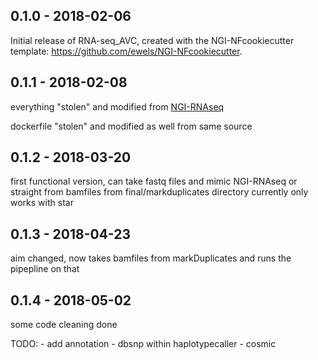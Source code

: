 
## 0.1.0 - 2018-02-06
Initial release of RNA-seq_AVC, created with the NGI-NFcookiecutter template: https://github.com/ewels/NGI-NFcookiecutter.
## 0.1.1 - 2018-02-08
everything "stolen" and modified from [NGI-RNAseq](https://github.com/SciLifeLab/NGI-RNAseq)

dockerfile "stolen" and modified as well from same source

## 0.1.2 - 2018-03-20

first functional version, can take fastq files and mimic NGI-RNAseq or straight from bamfiles from final/markduplicates directory 
currently only works with star


## 0.1.3 - 2018-04-23

aim changed, now takes bamfiles from markDuplicates and runs the pipepline on that

## 0.1.4 - 2018-05-02

some code cleaning done


TODO:
	- add annotation
		- dbsnp within haplotypecaller
		- cosmic 